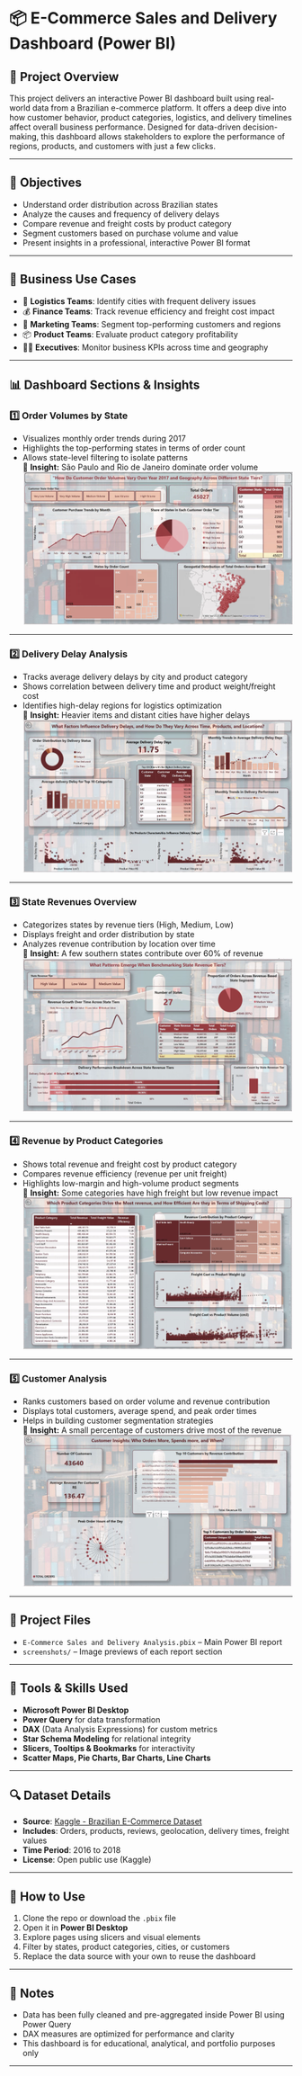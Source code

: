 # 📦 E-Commerce Sales and Delivery Dashboard (Power BI)

## 📘 Project Overview

This project delivers an interactive Power BI dashboard built using real-world data from a Brazilian e-commerce platform. It offers a deep dive into how customer behavior, product categories, logistics, and delivery timelines affect overall business performance. Designed for data-driven decision-making, this dashboard allows stakeholders to explore the performance of regions, products, and customers with just a few clicks.

---

## 🎯 Objectives

- Understand order distribution across Brazilian states
- Analyze the causes and frequency of delivery delays
- Compare revenue and freight costs by product category
- Segment customers based on purchase volume and value
- Present insights in a professional, interactive Power BI format

---

## 💼 Business Use Cases

- 📍 **Logistics Teams**: Identify cities with frequent delivery issues  
- 💰 **Finance Teams**: Track revenue efficiency and freight cost impact  
- 🛒 **Marketing Teams**: Segment top-performing customers and regions  
- 📦 **Product Teams**: Evaluate product category profitability  
- 🧑‍💼 **Executives**: Monitor business KPIs across time and geography

---

## 📊 Dashboard Sections & Insights

### 1️⃣ Order Volumes by State
- Visualizes monthly order trends during 2017  
- Highlights the top-performing states in terms of order count  
- Allows state-level filtering to isolate patterns  
📌 **Insight:** São Paulo and Rio de Janeiro dominate order volume  
![Order Volumes](ecommerce-sales-delivery-analysis-powerbi-main/screenshots/order-volumes-by-state.png)

---

### 2️⃣ Delivery Delay Analysis
- Tracks average delivery delays by city and product category  
- Shows correlation between delivery time and product weight/freight cost  
- Identifies high-delay regions for logistics optimization  
📌 **Insight:** Heavier items and distant cities have higher delays  
![Delivery Delays](ecommerce-sales-delivery-analysis-powerbi-main/screenshots/delivery-delay-analysis.png)

---

### 3️⃣ State Revenues Overview
- Categorizes states by revenue tiers (High, Medium, Low)  
- Displays freight and order distribution by state  
- Analyzes revenue contribution by location over time  
📌 **Insight:** A few southern states contribute over 60% of revenue  
![State Revenues](ecommerce-sales-delivery-analysis-powerbi-main/screenshots/state-revenues.png)

---

### 4️⃣ Revenue by Product Categories
- Shows total revenue and freight cost by product category  
- Compares revenue efficiency (revenue per unit freight)  
- Highlights low-margin and high-volume product segments  
📌 **Insight:** Some categories have high freight but low revenue impact  
![Revenue/Product](ecommerce-sales-delivery-analysis-powerbi-main/screenshots/revenue-by-product-categories.png)

---

### 5️⃣ Customer Analysis
- Ranks customers based on order volume and revenue contribution  
- Displays total customers, average spend, and peak order times  
- Helps in building customer segmentation strategies  
📌 **Insight:** A small percentage of customers drive most of the revenue  
![Customer Analysis](ecommerce-sales-delivery-analysis-powerbi-main/screenshots/customer-analysis.png)

---

## 📁 Project Files

- `E-Commerce Sales and Delivery Analysis.pbix` – Main Power BI report  
- `screenshots/` – Image previews of each report section

---

## 🧰 Tools & Skills Used

- **Microsoft Power BI Desktop**
- **Power Query** for data transformation
- **DAX** (Data Analysis Expressions) for custom metrics
- **Star Schema Modeling** for relational integrity
- **Slicers, Tooltips & Bookmarks** for interactivity
- **Scatter Maps, Pie Charts, Bar Charts, Line Charts**

---

## 🔍 Dataset Details

- **Source**: [Kaggle - Brazilian E-Commerce Dataset](https://www.kaggle.com/datasets/devarajv88/target-dataset)  
- **Includes**: Orders, products, reviews, geolocation, delivery times, freight values  
- **Time Period**: 2016 to 2018  
- **License**: Open public use (Kaggle)

---

## 🚀 How to Use

1. Clone the repo or download the `.pbix` file  
2. Open it in **Power BI Desktop**  
3. Explore pages using slicers and visual elements  
4. Filter by states, product categories, cities, or customers  
5. Replace the data source with your own to reuse the dashboard

---

## 📝 Notes

- Data has been fully cleaned and pre-aggregated inside Power BI using Power Query  
- DAX measures are optimized for performance and clarity  
- This dashboard is for educational, analytical, and portfolio purposes only

---


